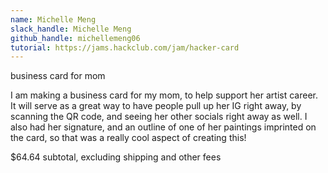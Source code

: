 ```yaml
---
name: Michelle Meng
slack_handle: Michelle Meng
github_handle: michellemeng06
tutorial: https://jams.hackclub.com/jam/hacker-card
---
```


business card for mom

<!-- Describe your board in 2-3 sentences. What are you making? What will it do? -->
I am making a business card for my mom, to help support her artist career. It will serve as a great way to have people pull up her IG right away, 
by scanning the QR code, and seeing her other socials right away as well. I also had her signature, and an outline of one of her paintings imprinted
on the card, so that was a really cool aspect of creating this!

<!-- How much is it going to cost? -->
$64.64 subtotal, excluding shipping and other fees
<!-- Tell us a little bit about your design process. What were some challenges? What helped? ***Totally optional*** -->
